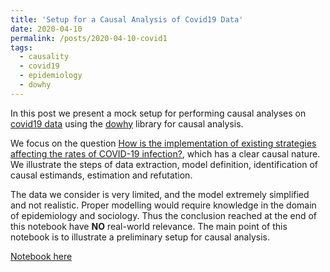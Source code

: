 ```yaml
---
title: 'Setup for a Causal Analysis of Covid19 Data'
date: 2020-04-10
permalink: /posts/2020-04-10-covid1
tags:
  - causality
  - covid19
  - epidemiology
  - dowhy
---
```


In this post we present a mock setup for performing causal analyses on [covid19 data](https://www.kaggle.com/roche-data-science-coalition/uncover) using the [dowhy](https://github.com/microsoft/dowhy) library for causal analysis.

We focus on the question [How is the implementation of existing strategies affecting the rates of COVID-19 infection?](https://www.kaggle.com/roche-data-science-coalition/uncover/tasks?taskId=681), which has a clear causal nature. We illustrate the steps of data extraction, model definition, identification of causal estimands, estimation and refutation.

The data we consider is very limited, and the model extremely simplified and not realistic. Proper modelling would require knowledge in the domain of epidemiology and sociology. Thus the conclusion reached at the end of this notebook have **NO** real-world relevance. The main point of this notebook is to illustrate a preliminary setup for causal analysis.

[Notebook here](https://nbviewer.jupyter.org/github/FMZennaro/covid19/blob/master/CausalAnalysis-0.1.ipynb)
